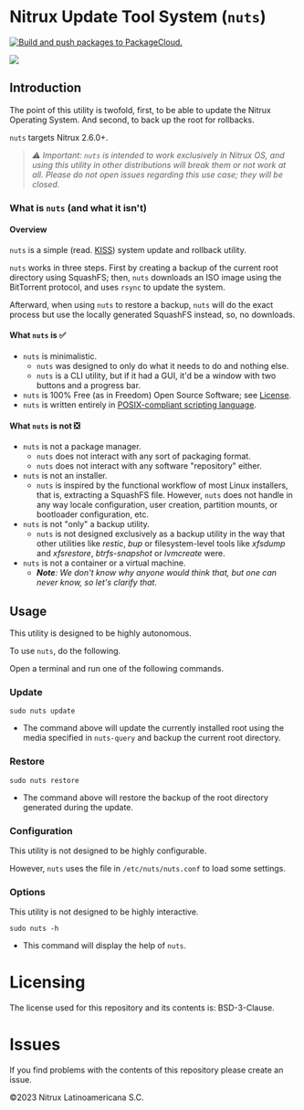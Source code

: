 # Nitrux Update Tool System (`nuts`)
[![Build and push packages to PackageCloud.](https://github.com/Nitrux/nuts/actions/workflows/build.yml/badge.svg)](https://github.com/Nitrux/nuts/actions/workflows/build.yml)

![](https://raw.githubusercontent.com/Nitrux/luv-icon-theme/master/Luv/apps/64/nx-software-updater.svg)


## Introduction

The point of this utility is twofold, first, to be able to update the Nitrux Operating System. And second, to back up the root for rollbacks.

`nuts` targets Nitrux 2.6.0+.

> _⚠️ Important: `nuts` is intended to work exclusively in Nitrux OS, and using this utility in other distributions will break them or not work at all. Please do not open issues regarding this use case; they will be closed._


### What is `nuts` (and what it isn't)

#### Overview

`nuts` is a simple (read. [KISS](https://people.apache.org/~fhanik/kiss.html)) system update and rollback utility.

`nuts` works in three steps. First by creating a backup of the current root directory using SquashFS; then, `nuts` downloads an ISO image using the BitTorrent protocol, and uses `rsync` to update the system. 

Afterward, when using `nuts` to restore a backup, `nuts` will do the exact process but use the locally generated SquashFS instead, so, no downloads.

#### What `nuts` is ✅

 - `nuts` is minimalistic.
   - `nuts` was designed to only do what it needs to do and nothing else.
   - `nuts` is a CLI utility, but if it had a GUI, it'd be a window with two buttons and a progress bar.
- `nuts` is 100% Free (as in Freedom) Open Source Software; see [License](#licensing).
- `nuts` is written entirely in [POSIX-compliant scripting language](https://en.wikipedia.org/wiki/Shell_script#Typical_POSIX_scripting_languages).

#### What `nuts` is not ❎

- `nuts` is not a package manager.
  - `nuts` does not interact with any sort of packaging format.
  - `nuts` does not interact with any software "repository" either.
- `nuts` is not an installer.
  - `nuts` is inspired by the functional workflow of most Linux installers, that is, extracting a SquashFS file. However, `nuts` does not handle in any way locale configuration, user creation, partition mounts, or bootloader configuration, etc.
- `nuts` is not "only" a backup utility.
  - `nuts` is not designed exclusively as a backup utility in the way that other utilities like _restic_, _bup_ or filesystem-level tools like _xfsdump_ and _xfsrestore_, _btrfs-snapshot_ or _lvmcreate_ were.
- `nuts` is not a container or a virtual machine.
  - _**Note**: We don't know why anyone would think that, but one can never know, so let's clarify that._

## Usage

This utility is designed to be highly autonomous.

To use `nuts`, do the following.

Open a terminal and run one of the following commands.

### Update

```
sudo nuts update
```

* The command above will update the currently installed root using the media specified in `nuts-query` and backup the current root directory.

### Restore
```
sudo nuts restore
```

* The command above will restore the backup of the root directory generated during the update.

### Configuration

This utility is not designed to be highly configurable.

However, `nuts` uses the file in `/etc/nuts/nuts.conf` to load some settings.

### Options

This utility is not designed to be highly interactive.

```
sudo nuts -h
```

* This command will display the help of `nuts`.


# Licensing

The license used for this repository and its contents is: BSD-3-Clause.

# Issues
If you find problems with the contents of this repository please create an issue.

©2023 Nitrux Latinoamericana S.C.
